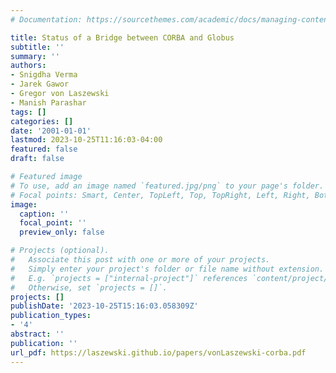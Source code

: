 ```yaml
---
# Documentation: https://sourcethemes.com/academic/docs/managing-content/

title: Status of a Bridge between CORBA and Globus
subtitle: ''
summary: ''
authors:
- Snigdha Verma
- Jarek Gawor
- Gregor von Laszewski
- Manish Parashar
tags: []
categories: []
date: '2001-01-01'
lastmod: 2023-10-25T11:16:03-04:00
featured: false
draft: false

# Featured image
# To use, add an image named `featured.jpg/png` to your page's folder.
# Focal points: Smart, Center, TopLeft, Top, TopRight, Left, Right, BottomLeft, Bottom, BottomRight.
image:
  caption: ''
  focal_point: ''
  preview_only: false

# Projects (optional).
#   Associate this post with one or more of your projects.
#   Simply enter your project's folder or file name without extension.
#   E.g. `projects = ["internal-project"]` references `content/project/deep-learning/index.md`.
#   Otherwise, set `projects = []`.
projects: []
publishDate: '2023-10-25T15:16:03.058309Z'
publication_types:
- '4'
abstract: ''
publication: ''
url_pdf: https://laszewski.github.io/papers/vonLaszewski-corba.pdf
---
```

